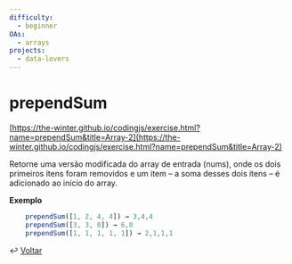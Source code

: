 ```yaml
---
difficulty:
  - beginner
OAs:
  - arrays
projects:
  - data-lovers
---
```


# prependSum

[https://the-winter.github.io/codingjs/exercise.html?name=prependSum&title=Array-2](https://the-winter.github.io/codingjs/exercise.html?name=prependSum&title=Array-2)

Retorne uma versão modificada do array de entrada (nums), onde os dois primeiros
itens foram removidos e um item – a soma desses dois itens – é adicionado ao
início do array.

**Exemplo**

```js
    prependSum([1, 2, 4, 4]) → 3,4,4
    prependSum([3, 3, 0]) → 6,0
    prependSum([1, 1, 1, 1, 1]) → 2,1,1,1
```

↩️ [Voltar](../../README.md)

